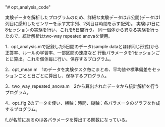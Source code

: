 "# opt_analysis_code" 

実験データを解析したプログラムのため、詳細な実験データは非公開(データは1列目に感知したセンサーを示す文字列、2列目は時間を示す配列)。
実験は1日に8セッションの実験を行い、これを5日間行う。
同一個体から異なる実験を行ったので、統計解析はtwo-way repeated anovaを使用。

1．opt_analysis.mで記録した5日間のデータ(sample dataとほぼ同じ形式)から正答率、ルールの学習率、一部区間の速度など
行動パラメータを1セッションごとに算出。これを個体毎に行い、保存するプログラム。

2．opt_mean.m　1のデータを実験タスク毎にまとめ、平均値や標準偏差をセッションごとと日ごとに算出し、保存するプログラム。

3．two_way_repeated_anova.m　2から算出されたデータから統計解析を行うプログラム。

4．opt_fig 2のデータを使い、横軸：時間、縦軸：各パラメータのグラフを作成するプログラム。

f_が名前にあるのは各パラメータを算出する関数になっている。
